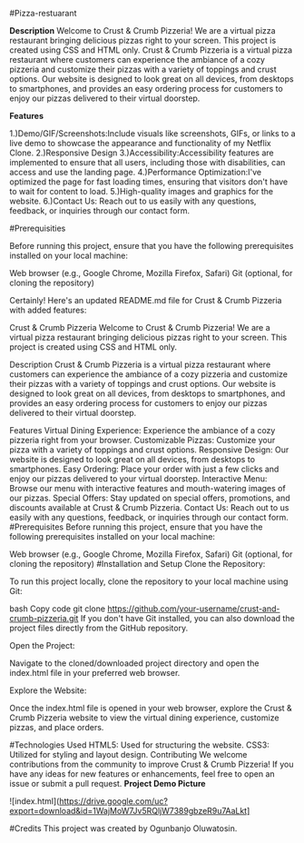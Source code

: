 #Pizza-restuarant

**Description**
Welcome to Crust & Crumb Pizzeria! We are a virtual pizza restaurant bringing delicious pizzas right to your screen. This project is created using CSS and HTML only.
Crust & Crumb Pizzeria is a virtual pizza restaurant where customers can experience the ambiance of a cozy pizzeria and customize their pizzas with a variety of toppings and crust options. 
Our website is designed to look great on all devices, from desktops to smartphones, and provides an easy ordering process for customers to enjoy our pizzas delivered to their virtual doorstep.


**Features**

1.)Demo/GIF/Screenshots:Include visuals like screenshots, GIFs, or links to a live demo to showcase the appearance and functionality of my Netflix Clone.
2.)Responsive Design
3.)Accessibility:Accessibility features are implemented to ensure that all users, including those with disabilities, can access and use the landing page.
4.)Performance Optimization:I've optimized the page for fast loading times, ensuring that visitors don't have to wait for content to load.
5.)High-quality images and graphics for the website.
6.)Contact Us: Reach out to us easily with any questions, feedback, or inquiries through our contact form.




#Prerequisities

Before running this project, ensure that you have the following prerequisites installed on your local machine:

Web browser (e.g., Google Chrome, Mozilla Firefox, Safari)
Git (optional, for cloning the repository)



Certainly! Here's an updated README.md file for Crust & Crumb Pizzeria with added features:

Crust & Crumb Pizzeria
Welcome to Crust & Crumb Pizzeria! We are a virtual pizza restaurant bringing delicious pizzas right to your screen. This project is created using CSS and HTML only.

Description
Crust & Crumb Pizzeria is a virtual pizza restaurant where customers can experience the ambiance of a cozy pizzeria and customize their pizzas with a variety of toppings and crust options. Our website is designed to look great on all devices, from desktops to smartphones, and provides an easy ordering process for customers to enjoy our pizzas delivered to their virtual doorstep.

Features
Virtual Dining Experience: Experience the ambiance of a cozy pizzeria right from your browser.
Customizable Pizzas: Customize your pizza with a variety of toppings and crust options.
Responsive Design: Our website is designed to look great on all devices, from desktops to smartphones.
Easy Ordering: Place your order with just a few clicks and enjoy our pizzas delivered to your virtual doorstep.
Interactive Menu: Browse our menu with interactive features and mouth-watering images of our pizzas.
Special Offers: Stay updated on special offers, promotions, and discounts available at Crust & Crumb Pizzeria.
Contact Us: Reach out to us easily with any questions, feedback, or inquiries through our contact form.
#Prerequisites
Before running this project, ensure that you have the following prerequisites installed on your local machine:

Web browser (e.g., Google Chrome, Mozilla Firefox, Safari)
Git (optional, for cloning the repository)
#Installation and Setup
Clone the Repository:

To run this project locally, clone the repository to your local machine using Git:

bash
Copy code
git clone https://github.com/your-username/crust-and-crumb-pizzeria.git
If you don't have Git installed, you can also download the project files directly from the GitHub repository.

Open the Project:

Navigate to the cloned/downloaded project directory and open the index.html file in your preferred web browser.

Explore the Website:

Once the index.html file is opened in your web browser, explore the Crust & Crumb Pizzeria website to view the virtual dining experience, customize pizzas, and place orders.

#Technologies Used
HTML5: Used for structuring the website.
CSS3: Utilized for styling and layout design.
Contributing
We welcome contributions from the community to improve Crust & Crumb Pizzeria! If you have any ideas for new features or enhancements, feel free to open an issue or submit a pull request.
**Project Demo Picture**

![index.html](https://drive.google.com/uc?export=download&id=1WajMoW7Jv5RQljW7389gbzeR9u7AaLkt]


#Credits
This project was created by Ogunbanjo Oluwatosin.


